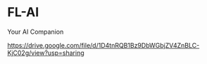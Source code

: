 # FL-AI
Your AI Companion


https://drive.google.com/file/d/1D4tnRQB1Bz9DbWGbjZV4ZnBLC-KjC02g/view?usp=sharing
